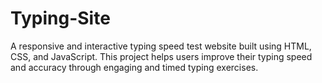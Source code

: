 # Typing-Site
A responsive and interactive typing speed test website built using HTML, CSS, and JavaScript. This project helps users improve their typing speed and accuracy through engaging and timed typing exercises.
